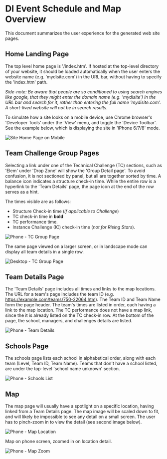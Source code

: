 # DI Event Schedule and Map Overview

This document summarizes the user experience for the generated web site pages.

## Home Landing Page

The top level home page is '/index.htm'.  If hosted at the top-level directory of your website, it should be loaded automatically when the user enters the website name (e.g. 'mydisite.com') in the URL bar, without having to specify the 'index.htm' path.

*Side-note: Be aware that people are so conditioned to using search engines like google, that they might enter the domain name (e.g. 'mydisite') in the URL bar and search for it, rather than entering the full name 'mydisite.com'.  A short-lived website will not be in search results.*

To simulate how a site looks on a mobile device, use Chrome browser's 'Developer Tools' under the 'View' menu, and toggle the 'Device Toolbar'.  See the example below, which is displaying the site in 'iPhone 6/7/8' mode.

![Site Home Page on Mobile](ssPhoneHomeChrome.png)

## Team Challenge Group Pages

Selecting a link under one of the Technical Challenge (TC) sections, such as 'Elem' under 'Drop Zone' will show the 'Group Detail page'.  To avoid confusion, it is not sectioned by panel, but all are together sorted by time.  A balance icon indicates a structure check-in time.  While the entire row is a hyperlink to the 'Team Details' page, the page icon at the end of the row serves as a hint.

The times visible are as follows:
 - Structure Check-in time (*if applicable to Challenge*)
 - TC check-in time in **bold**
 - TC performance time.
 - Instance Challenge (IC) check-in time (*not for Rising Stars*).

![Phone - TC Group Page](ssPhoneTCGroup.png)

The same page viewed on a larger screen, or in landscape mode can display all team details in a single row.

![Desktop - TC Group Page](ssGroupPageDesktop.png)

## Team Details Page

The 'Team Details' page includes all times and links to the map locations.  The URL for a team's page includes the team ID (e.g. https://example.com/teams/750-22064.htm).  The Team ID and Team Name form the page header.  The team's times are listed in order, each having a link to the map location.  The TC performance does not have a map link, since the it is already listed on the TC check-in row.  At the bottom of the page, the school, managers, and challenges details are listed.

![Phone - Team Details](ssPhoneTeamDetails.png)

## Schools Page
The schools page lists each school in alphabetical order, along with each team (Level, Team ID, Team Name).  Teams that don't have a school listed, are under the top-level 'school name unknown' section.

![Phone - Schools List](ssPhoneSchools.png)

## Map

The map page will usually have a spotlight on a specific location, having linked from a Team Details page.  The map image will be scaled down to fit, and will likely be impossible to see any detail on a small screen.  The user has to pinch-zoom in to view the detail (see second image below).

![Phone - Map Location](ssPhoneMapSpot.png)

Map on phone screen, zoomed in on location detail.

![Phone - Map Zoom](ssPhoneMapSpotZoom.jpg)
